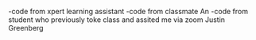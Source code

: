-code from xpert learning assistant
-code from classmate An
-code from student who previously toke class and assited me via zoom Justin Greenberg
